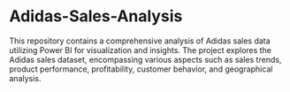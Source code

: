 # Adidas-Sales-Analysis
This repository contains a comprehensive analysis of Adidas sales data utilizing Power BI for visualization and insights. The project explores the Adidas sales dataset, encompassing various aspects such as sales trends, product performance, profitability, customer behavior, and geographical analysis.
